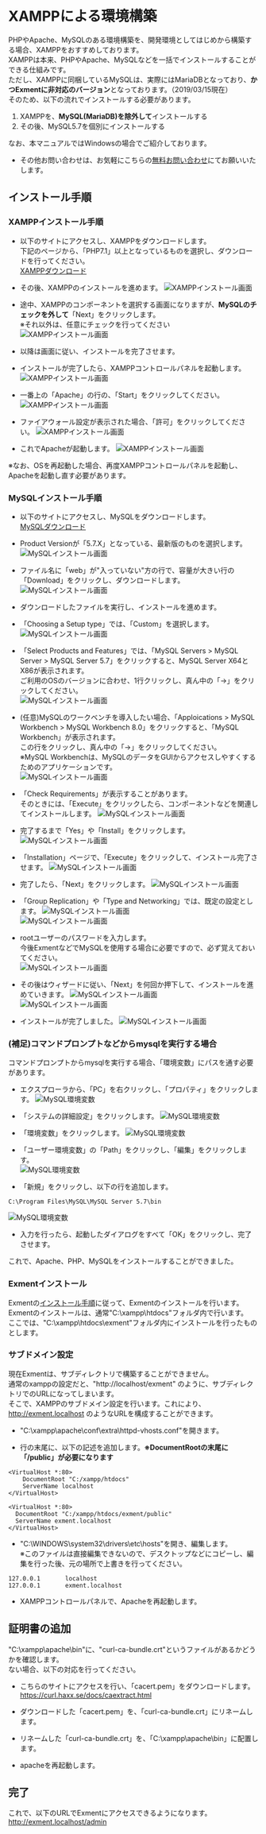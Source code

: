 # XAMPPによる環境構築
PHPやApache、MySQLのある環境構築を、開発環境としてはじめから構築する場合、XAMPPをおすすめしております。  
XAMPPは本来、PHPやApache、MySQLなどを一括でインストールすることができる仕組みです。  
ただし、XAMPPに同梱しているMySQLは、実際にはMariaDBとなっており、**かつExmentに非対応のバージョン**となっております。（2019/03/15現在）  
そのため、以下の流れでインストールする必要があります。
1. XAMPPを、**MySQL(MariaDB)を除外して**インストールする
2. その後、MySQL5.7を個別にインストールする

なお、本マニュアルではWindowsの場合でご紹介しております。

- その他お問い合わせは、お気軽にこちらの[無料お問い合わせ](https://exment.net/inquiry)にてお願いいたします。

## インストール手順

### XAMPPインストール手順
- 以下のサイトにアクセスし、XAMPPをダウンロードします。  
下記のページから、「PHP7.1」以上となっているものを選択し、ダウンロードを行ってください。  
[XAMPPダウンロード](https://www.apachefriends.org/jp/download.html)  

- その後、XAMPPのインストールを進めます。
![XAMPPインストール画面](img/xampp/xampp1.png)

- 途中、XAMPPのコンポーネントを選択する画面になりますが、**MySQLのチェックを外して**「Next」をクリックします。  
※それ以外は、任意にチェックを行ってください  
![XAMPPインストール画面](img/xampp/xampp2.png)

- 以降は画面に従い、インストールを完了させます。

- インストールが完了したら、XAMPPコントロールパネルを起動します。  
![XAMPPインストール画面](img/xampp/xampp3.png)

- 一番上の「Apache」の行の、「Start」をクリックしてください。
![XAMPPインストール画面](img/xampp/xampp4.png)

- ファイアウォール設定が表示された場合、「許可」をクリックしてください。
![XAMPPインストール画面](img/xampp/xampp5.png)

- これでApacheが起動します。
![XAMPPインストール画面](img/xampp/xampp6.png)

※なお、OSを再起動した場合、再度XAMPPコントロールパネルを起動し、Apacheを起動し直す必要があります。

### MySQLインストール手順
- 以下のサイトにアクセスし、MySQLをダウンロードします。  
[MySQLダウンロード](https://downloads.mysql.com/archives/installer/)  

- Product Versionが「5.7.X」となっている、最新版のものを選択します。  
![MySQLインストール画面](img/xampp/mysql1.png)

- ファイル名に「web」が"入っていない"方の行で、容量が大きい行の「Download」をクリックし、ダウンロードします。  
![MySQLインストール画面](img/xampp/mysql2.png)

- ダウンロードしたファイルを実行し、インストールを進めます。  

- 「Choosing a Setup type」では、「Custom」を選択します。  
![MySQLインストール画面](img/xampp/mysql3.png)  

- 「Select Products and Features」では、「MySQL Servers > MySQL Server > MySQL Server 5.7」をクリックすると、MySQL Server X64とX86が表示されます。  
ご利用のOSのバージョンに合わせ、1行クリックし、真ん中の「→」をクリックしてください。    
![MySQLインストール画面](img/xampp/mysql4.png)  

- (任意)MySQLのワークベンチを導入したい場合、「Apploications > MySQL Workbench > MySQL Workbench 8.0」をクリックすると、「MySQL Workbench」が表示されます。  
この行をクリックし、真ん中の「→」をクリックしてください。    
※MySQL Workbenchは、MySQLのデータをGUIからアクセスしやすくするためのアプリケーションです。  
![MySQLインストール画面](img/xampp/mysql5.png)  

- 「Check Requirements」が表示することがあります。  
そのときには、「Execute」をクリックしたら、コンポーネントなどを関連してインストールします。
![MySQLインストール画面](img/xampp/mysql8.png)  

- 完了するまで「Yes」や「Install」をクリックします。  
![MySQLインストール画面](img/xampp/mysql9.png)  

- 「Installation」ページで、「Execute」をクリックして、インストール完了させます。
![MySQLインストール画面](img/xampp/mysql10.png)  

- 完了したら、「Next」をクリックします。
![MySQLインストール画面](img/xampp/mysql11.png)  

- 「Group Replication」や「Type and Networking」では、既定の設定とします。
![MySQLインストール画面](img/xampp/mysql12.png)  
![MySQLインストール画面](img/xampp/mysql13.png)  

- rootユーザーのパスワードを入力します。  
今後ExmentなどでMySQLを使用する場合に必要ですので、必ず覚えておいてください。  
![MySQLインストール画面](img/xampp/mysql14.png)  

- その後はウィザードに従い、「Next」を何回か押下して、インストールを進めていきます。
![MySQLインストール画面](img/xampp/mysql15.png)  
![MySQLインストール画面](img/xampp/mysql16.png)  

- インストールが完了しました。
![MySQLインストール画面](img/xampp/mysql17.png)  


### (補足)コマンドプロンプトなどからmysqlを実行する場合
コマンドプロンプトからmysqlを実行する場合、「環境変数」にパスを通す必要があります。  

- エクスプローラから、「PC」を右クリックし、「プロパティ」をクリックします。
![MySQL環境変数](img/xampp/mysql_command1.png)

- 「システムの詳細設定」をクリックします。
![MySQL環境変数](img/xampp/mysql_command2.png)

- 「環境変数」をクリックします。
![MySQL環境変数](img/xampp/mysql_command3.png)

- 「ユーザー環境変数」の「Path」をクリックし、「編集」をクリックします。  
![MySQL環境変数](img/xampp/mysql_command4.png)

- 「新規」をクリックし、以下の行を追加します。  

~~~
C:\Program Files\MySQL\MySQL Server 5.7\bin  
~~~

![MySQL環境変数](img/xampp/mysql_command5.png)

- 入力を行ったら、起動したダイアログをすべて「OK」をクリックし、完了させます。  


これで、Apache、PHP、MySQLをインストールすることができました。  

### Exmentインストール
Exmentの[インストール手順](/ja/quickstart)に従って、Exmentのインストールを行います。  
Exmentのインストールは、通常"C:\xampp\htdocs"フォルダ内で行います。  
ここでは、"C:\xampp\htdocs\exment"フォルダ内にインストールを行ったものとします。  

### サブドメイン設定
現在Exmentは、サブディレクトリで構築することができません。  
通常のxamppの設定だと、"http://localhost/exment" のように、サブディレクトリでのURLになってしまいます。  
そこで、XAMPPのサブドメイン設定を行います。これにより、 http://exment.localhost のようなURLを構成することができます。

- "C:\xampp\apache\conf\extra\httpd-vhosts.conf"を開きます。

- 行の末尾に、以下の記述を追加します。**※DocumentRootの末尾に「/public」が必要になります**  

~~~
<VirtualHost *:80>
    DocumentRoot "C:/xampp/htdocs"
    ServerName localhost
</VirtualHost>

<VirtualHost *:80>
  DocumentRoot "C:/xampp/htdocs/exment/public"
  ServerName exment.localhost
</VirtualHost>
~~~

- "C:\WINDOWS\system32\drivers\etc\hosts"を開き、編集します。  
※このファイルは直接編集できないので、デスクトップなどにコピーし、編集を行った後、元の場所で上書きを行ってください。  

~~~
127.0.0.1       localhost
127.0.0.1       exment.localhost
~~~

- XAMPPコントロールパネルで、Apacheを再起動します。  

## 証明書の追加
"C:\xampp\apache\bin"に、"curl-ca-bundle.crt"というファイルがあるかどうかを確認します。  
ない場合、以下の対応を行ってください。

- こちらのサイトにアクセスを行い、「cacert.pem」をダウンロードします。  
https://curl.haxx.se/docs/caextract.html

- ダウンロードした「cacert.pem」を、「curl-ca-bundle.crt」にリネームします。  

- リネームした「curl-ca-bundle.crt」を、「C:\xampp\apache\bin」に配置します。  

- apacheを再起動します。  

  
## 完了
これで、以下のURLでExmentにアクセスできるようになります。  
http://exment.localhost/admin